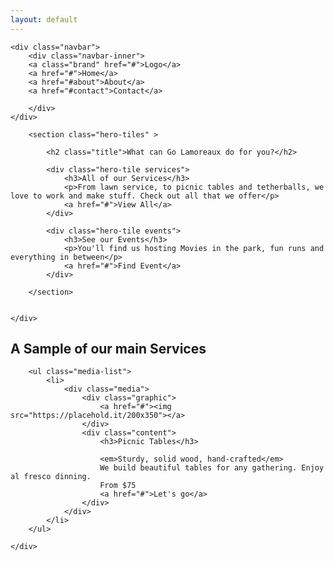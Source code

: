 ```yaml
---
layout: default
---
```


<div>
    
    <div class="navbar">
        <div class="navbar-inner">
        <a class="brand" href="#">Logo</a>
        <a href="#">Home</a>
        <a href="#about">About</a>
        <a href="#contact">Contact</a>
        
        </div>
    </div>
    
</div>

<div class="panel hero">
    <div>


        <section class="hero-tiles" >

            <h2 class="title">What can Go Lamoreaux do for you?</h2>

            <div class="hero-tile services">
                <h3>All of our Services</h3>
                <p>From lawn service, to picnic tables and tetherballs, we love to work and make stuff. Check out all that we offer</p>
                <a href="#">View All</a>
            </div>

            <div class="hero-tile events">
                <h3>See our Events</h3>
                <p>You'll find us hosting Movies in the park, fun runs and everything in between</p>
                <a href="#">Find Event</a>
            </div>

        </section>


    </div>
</div>

<div class="panel services-content">
    <div>
        <h2 class="title">A Sample of our main Services</h2>


        <ul class="media-list">
            <li>
                <div class="media">
                    <div class="graphic">
                        <a href="#"><img src="https://placehold.it/200x350"></a>
                    </div> 
                    <div class="content">
                        <h3>Picnic Tables</h3>
                                 
                        <em>Sturdy, solid wood, hand-crafted</em>
                        We build beautiful tables for any gathering. Enjoy al fresco dinning.
                        From $75
                        <a href="#">Let's go</a>
                    </div>
                </div>
            </li>
        </ul>
        
    </div>
</div>

<div class="panel prices-content">
    <div>
    </div>
</div>